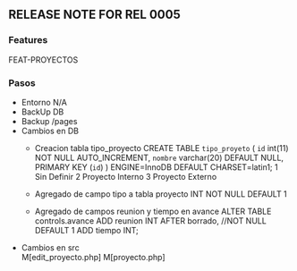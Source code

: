 ## RELEASE NOTE FOR REL 0005
### Features
FEAT-PROYECTOS

### Pasos
- Entorno
    N/A
- BackUp DB                                                                     
- Backup /pages                                                                 
- Cambios en DB                                                                 
    - Creacion tabla tipo_proyecto
        CREATE TABLE `tipo_proyeto` (
        `id` int(11) NOT NULL AUTO_INCREMENT,
        `nombre` varchar(20) DEFAULT NULL,
        PRIMARY KEY (`id`)
        ) ENGINE=InnoDB DEFAULT CHARSET=latin1;
        1	Sin Definir
        2	Proyecto Interno
        3	Proyecto Externo

    - Agregado de campo tipo a tabla proyecto   INT NOT NULL DEFAULT 1

    - Agregado de campos reunion y tiempo en avance
        ALTER TABLE controls.avance
            ADD reunion INT AFTER borrado, //NOT NULL DEFAULT 1
            ADD tiempo INT;
- Cambios en src        
    M[edit_proyecto.php]
    M[proyecto.php]                                                        
